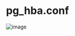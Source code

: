 # pg_hba.conf

![image](https://user-images.githubusercontent.com/110078907/217142187-5955f27d-65ac-4939-890c-f2130fc19da2.png)
